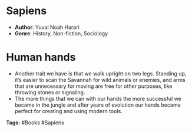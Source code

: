 # Sapiens
- **Author**: Yuval Noah Harari 
- **Genre**: History, Non-fiction, Sociology 

# Human hands
- Another trait we have is that we walk upright on two legs. Standing up, it’s easier to scan the Savannah for wild animals or enemies, and arms that are unnecessary for moving are free for other purposes, like throwing stones or signaling. 
- The more things that we can with our hands the more successful we became in the jungle and after years of evolution our hands became perfect for creating and using modern tools.

**Tags:** #Books #Sapiens